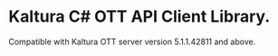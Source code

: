 # Kaltura C# OTT API Client Library.
Compatible with Kaltura OTT server version 5.1.1.42811 and above.
